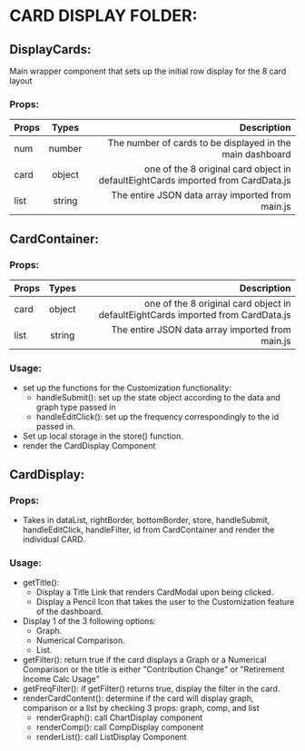 # CARD DISPLAY FOLDER:

## DisplayCards:
Main wrapper component that sets up the initial row display for the 8 card layout
### Props:
 | Props         | Types         | Description       |
 | ------------- |:-------------:| -----------------:|
 | num           | number        | The number of cards to be displayed in the main dashboard|
 | card           | object        | one of the 8 original card object in defaultEightCards imported from CardData.js|
 | list          | string        | The entire JSON data array imported from main.js |

## CardContainer:
### Props:
 | Props         | Types         | Description       |
 | ------------- |:-------------:| -----------------:|
 | card           | object        | one of the 8 original card object in defaultEightCards imported from CardData.js|
 | list          | string        | The entire JSON data array imported from main.js |
### Usage:
  * set up the functions for the Customization functionality:
    * handleSubmit(): set up the state object according to the data and graph type passed in
    * handleEditClick(): set up the frequency correspondingly to the id passed in.
  * Set up local storage in the store() function.
  * render the CardDisplay Component

## CardDisplay:
### Props:
  * Takes in dataList, rightBorder, bottomBorder, store, handleSubmit, handleEditClick, handleFilter, id from CardContainer and render the individual CARD.
### Usage:
* getTitle():
  * Display a Title Link that renders CardModal upon being clicked.
  * Display a Pencil Icon that takes the user to the Customization feature of the dashboard.
* Display 1 of the 3 following options:
  * Graph.
  * Numerical Comparison.
  * List.
* getFilter(): return true if the card displays a Graph or a Numerical Comparison or the title is either "Contribution Change" or "Retirement Income Calc Usage"
* getFreqFilter(): if getFilter() returns true, display the filter in the card.
* renderCardContent(): determine if the card will display graph, comparison or a list by checking 3 props: graph, comp, and list
  * renderGraph(): call ChartDisplay component
  * renderComp(): call CompDisplay component
  * renderList(): call ListDisplay Component

